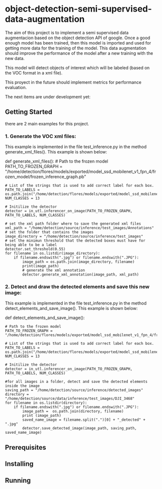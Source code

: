# object-detection-semi-supervised-data-augmentation

The aim of this project is to implement a semi supervised data augmentacion based on the object detection API of google. 
Once a good enough model has been trained, then this model is imported and used for getting more data for the training of the model. This data augmentation should improve the performance of the model after a new training with the new data.

This model will detect objects of interest which will be labeled (based on the VOC format in a xml file).

This proyect  in the future should implement metrics for performance evaluation.

The next items are under development yet:

## Getting Started

there are 2 main examples for this project.

### 1. Generate the VOC xml files:
This example is implemented in the file test_inference.py in the method generate_xml_files(). This example is shown below:

def generate_xml_files():
	# Path to the frozen model
	PATH_TO_FROZEN_GRAPH = "/home/detection/flores/models/exported/model_ssd_mobilenet_v1_fpn_4/frozen_model/frozen_inference_graph.pb"
	
	# List of the strings that is used to add correct label for each box.
	PATH_TO_LABELS = os.path.join("/home/detection/flores/models/exported/model_ssd_mobilenet_v1_fpn_4/flowers_label_map_ssd_mobilenet_v1_fpn_4.pbtxt")
	NUM_CLASSES = 13

	# Initilize the detector
	detector = in_utl.inferencer_on_image(PATH_TO_FROZEN_GRAPH, PATH_TO_LABELS, NUM_CLASSES)

	# set the xml path folder where to save the generated xml files
	xml_path = "/home/detection/source/inference/test_images/Annotations"
	# set the folder that contains the images
	image_directory = "/home/detection/source/inference/test_images"
	# set the minimun threshold that the detected boxes must have for being able to be a label
	detector.set_threshold(0.55)
	for filename in os.listdir(image_directory):
	    if filename.endswith(".jpg") or filename.endswith(".JPG"): 
	    	image_path = os.path.join(image_directory, filename)
	    	print(image_path)
	    	# generate the xml annotation
	    	detector.generate_xml_annotation(image_path, xml_path)
        

### 2. Detect and draw the detected elements and save this new image:

This example is implemented in the file test_inference.py in the method detect_elements_and_save_image(). This example is shown below:

def detect_elements_and_save_image():

	# Path to the frozen model
	PATH_TO_FROZEN_GRAPH = "/home/detection/flores/models/exported/model_ssd_mobilenet_v1_fpn_4/frozen_model/frozen_inference_graph.pb"
	
	# List of the strings that is used to add correct label for each box.
	PATH_TO_LABELS = os.path.join("/home/detection/flores/models/exported/model_ssd_mobilenet_v1_fpn_4/flowers_label_map_ssd_mobilenet_v1_fpn_4.pbtxt")
	NUM_CLASSES = 13

	# Initilize the detector
	detector = in_utl.inferencer_on_image(PATH_TO_FROZEN_GRAPH, PATH_TO_LABELS, NUM_CLASSES)
    
	#for all images in a folder, detect and save the detected elements inside the image
	saving_path = "/home/detection/source/inference/detected_images"
	directory = "/home/detection/source/data/inference/test_images/DJI_3468"
	for filename in os.listdir(directory):
	    if filename.endswith(".jpg") or filename.endswith(".JPG"): 
	        image_path =  os.path.join(directory, filename)
	        print (image_path)
	        saved_name_image = filename.split(".")[0] + "_detected" + ".jpg"
	        detector.save_detected_image(image_path, saving_path, saved_name_image)


## Prerequisites

## Installing

## Running

